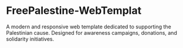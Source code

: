 # FreePalestine-WebTemplat
A modern and responsive web template dedicated to supporting the Palestinian cause. Designed for awareness campaigns, donations, and solidarity initiatives.
